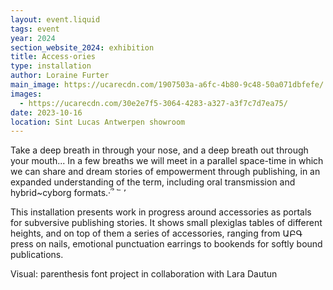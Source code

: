 ```yaml
---
layout: event.liquid
tags: event
year: 2024
section_website_2024: exhibition
title: Access·ories
type: installation
author: Loraine Furter
main_image: https://ucarecdn.com/1907503a-a6fc-4b80-9c48-50a071dbfefe/
images:
  - https://ucarecdn.com/30e2e7f5-3064-4283-a327-a3f7c7d7ea75/
date: 2023-10-16
location: Sint Lucas Antwerpen showroom
---
```

Take a deep breath in through your nose, and a deep breath out through your mouth... In a few breaths we will meet in a parallel space-time in which we can share and dream stories of empowerment through publishing, in an expanded understanding of the term, including oral transmission and hybrid~cyborg formats.·՞ ՟ ՚

This installation presents work in progress around accessories as portals for subversive publishing stories. It shows small plexiglas tables of different heights, and on top of them a series of accessories, ranging from ԱԲԳ press on nails, emotional punctuation earrings to bookends for softly bound publications.

Visual: parenthesis font project in collaboration with Lara Dautun
